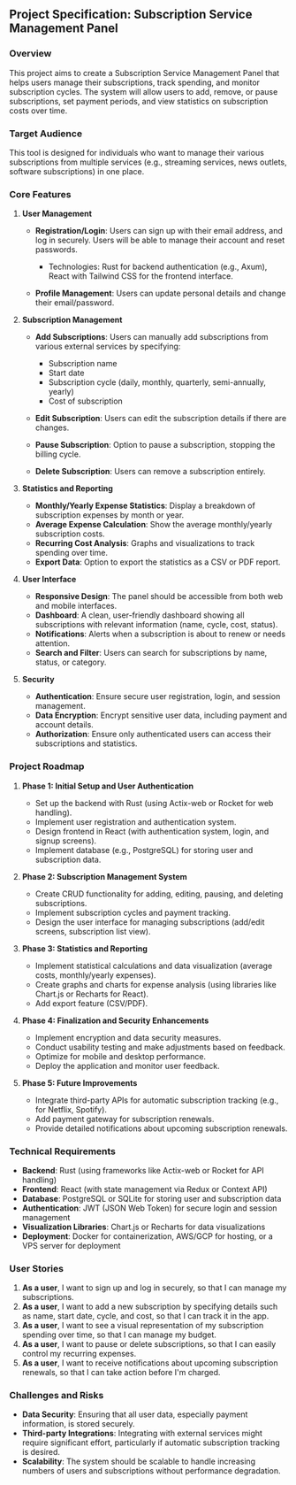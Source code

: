 ## **Project Specification: Subscription Service Management Panel**

### **Overview**

This project aims to create a Subscription Service Management Panel that helps users manage their subscriptions, track spending, and monitor subscription cycles. The system will allow users to add, remove, or pause subscriptions, set payment periods, and view statistics on subscription costs over time.

### **Target Audience**

This tool is designed for individuals who want to manage their various subscriptions from multiple services (e.g., streaming services, news outlets, software subscriptions) in one place.

### **Core Features**

1. **User Management**

   * **Registration/Login**: Users can sign up with their email address, and log in securely. Users will be able to manage their account and reset passwords.

     * Technologies: Rust for backend authentication (e.g., Axum), React with Tailwind CSS for the frontend interface.
   * **Profile Management**: Users can update personal details and change their email/password.

2. **Subscription Management**

   * **Add Subscriptions**: Users can manually add subscriptions from various external services by specifying:

     * Subscription name
     * Start date
     * Subscription cycle (daily, monthly, quarterly, semi-annually, yearly)
     * Cost of subscription
   * **Edit Subscription**: Users can edit the subscription details if there are changes.
   * **Pause Subscription**: Option to pause a subscription, stopping the billing cycle.
   * **Delete Subscription**: Users can remove a subscription entirely.

3. **Statistics and Reporting**

   * **Monthly/Yearly Expense Statistics**: Display a breakdown of subscription expenses by month or year.
   * **Average Expense Calculation**: Show the average monthly/yearly subscription costs.
   * **Recurring Cost Analysis**: Graphs and visualizations to track spending over time.
   * **Export Data**: Option to export the statistics as a CSV or PDF report.

4. **User Interface**

   * **Responsive Design**: The panel should be accessible from both web and mobile interfaces.
   * **Dashboard**: A clean, user-friendly dashboard showing all subscriptions with relevant information (name, cycle, cost, status).
   * **Notifications**: Alerts when a subscription is about to renew or needs attention.
   * **Search and Filter**: Users can search for subscriptions by name, status, or category.

5. **Security**

   * **Authentication**: Ensure secure user registration, login, and session management.
   * **Data Encryption**: Encrypt sensitive user data, including payment and account details.
   * **Authorization**: Ensure only authenticated users can access their subscriptions and statistics.

### **Project Roadmap**

1. **Phase 1: Initial Setup and User Authentication**

   * Set up the backend with Rust (using Actix-web or Rocket for web handling).
   * Implement user registration and authentication system.
   * Design frontend in React (with authentication system, login, and signup screens).
   * Implement database (e.g., PostgreSQL) for storing user and subscription data.

2. **Phase 2: Subscription Management System**

   * Create CRUD functionality for adding, editing, pausing, and deleting subscriptions.
   * Implement subscription cycles and payment tracking.
   * Design the user interface for managing subscriptions (add/edit screens, subscription list view).

3. **Phase 3: Statistics and Reporting**

   * Implement statistical calculations and data visualization (average costs, monthly/yearly expenses).
   * Create graphs and charts for expense analysis (using libraries like Chart.js or Recharts for React).
   * Add export feature (CSV/PDF).

4. **Phase 4: Finalization and Security Enhancements**

   * Implement encryption and data security measures.
   * Conduct usability testing and make adjustments based on feedback.
   * Optimize for mobile and desktop performance.
   * Deploy the application and monitor user feedback.

5. **Phase 5: Future Improvements**

   * Integrate third-party APIs for automatic subscription tracking (e.g., for Netflix, Spotify).
   * Add payment gateway for subscription renewals.
   * Provide detailed notifications about upcoming subscription renewals.

### **Technical Requirements**

* **Backend**: Rust (using frameworks like Actix-web or Rocket for API handling)
* **Frontend**: React (with state management via Redux or Context API)
* **Database**: PostgreSQL or SQLite for storing user and subscription data
* **Authentication**: JWT (JSON Web Token) for secure login and session management
* **Visualization Libraries**: Chart.js or Recharts for data visualizations
* **Deployment**: Docker for containerization, AWS/GCP for hosting, or a VPS server for deployment

### **User Stories**

1. **As a user**, I want to sign up and log in securely, so that I can manage my subscriptions.
2. **As a user**, I want to add a new subscription by specifying details such as name, start date, cycle, and cost, so that I can track it in the app.
3. **As a user**, I want to see a visual representation of my subscription spending over time, so that I can manage my budget.
4. **As a user**, I want to pause or delete subscriptions, so that I can easily control my recurring expenses.
5. **As a user**, I want to receive notifications about upcoming subscription renewals, so that I can take action before I'm charged.

### **Challenges and Risks**

* **Data Security**: Ensuring that all user data, especially payment information, is stored securely.
* **Third-party Integrations**: Integrating with external services might require significant effort, particularly if automatic subscription tracking is desired.
* **Scalability**: The system should be scalable to handle increasing numbers of users and subscriptions without performance degradation.
